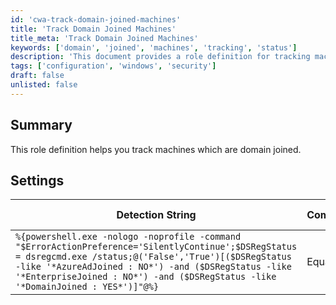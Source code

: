 ```yaml
---
id: 'cwa-track-domain-joined-machines'
title: 'Track Domain Joined Machines'
title_meta: 'Track Domain Joined Machines'
keywords: ['domain', 'joined', 'machines', 'tracking', 'status']
description: 'This document provides a role definition for tracking machines that are joined to a domain. It includes a detection string that checks the Azure AD and Enterprise join status to confirm if a machine is domain joined.'
tags: ['configuration', 'windows', 'security']
draft: false
unlisted: false
---
```

## Summary

This role definition helps you track machines which are domain joined.

## Settings

| Detection String                                                                                                                                                                     | Comparator | Result | Applicable OS |
|--------------------------------------------------------------------------------------------------------------------------------------------------------------------------------------|------------|--------|----------------|
| `%{powershell.exe -nologo -noprofile -command "$ErrorActionPreference='SilentlyContinue';$DSRegStatus = dsregcmd.exe /status;@('False','True')[($DSRegStatus -like '*AzureAdJoined : NO*') -and ($DSRegStatus -like '*EnterpriseJoined : NO*') -and ($DSRegStatus -like '*DomainJoined : YES*')]"@%}` | Equals     | True   | Windows        |




